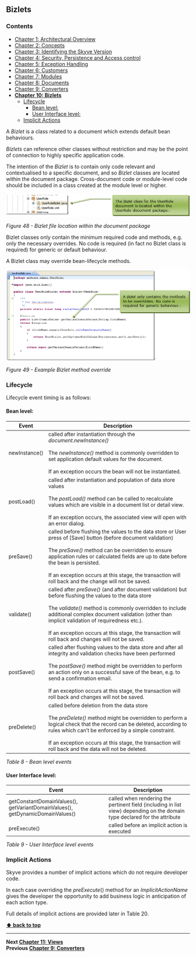 ## Bizlets

### Contents

* [Chapter 1: Architectural Overview](../README.md)
* [Chapter 2: Concepts](./../chapters/concepts.md)
* [Chapter 3: Identifying the Skyve Version](./../chapters/concepts.md)
* [Chapter 4: Security, Persistence and Access control](./../chapters/security-persistence-and-access-control.md)
* [Chapter 5: Exception Handling](./../chapters/exception-handling.md)
* [Chapter 6: Customers](./../chapters/customers.md)
* [Chapter 7: Modules](./../chapters/modules.md)
* [Chapter 8: Documents](./../chapters/documents.md)
* [Chapter 9: Converters](./../chapters/converters.md)
* **[Chapter 10: Bizlets](#bizlets)**
  * [Lifecycle](#lifecycle)
    * [Bean level:](#bean-level)
    * [User Interface level:](#user-interface-level)
  * [Implicit Actions](#implicit-actions)

A *Bizlet* is a class related to a document which extends default bean
behaviours.

*Bizlets* can reference other classes without restriction and may be the
point of connection to highly specific application code.

The intention of the *Bizlet* is to contain only code relevant and
contextualised to a specific document, and so *Bizlet* classes are
located within the document package. Cross-document code or module-level
code should be included in a class created at the module level or
higher.

![Figure 48](media/image92.png "Figure 48 - Bizlet file location within the document package")

_Figure 48 - Bizlet file location within the document package_

Bizlet classes only contain the minimum required code and methods, e.g.
only the necessary overrides. No code is required (in fact no Bizlet
class is required) for generic or default behaviour.

A Bizlet class may override bean-lifecycle methods.

![Figure 49](media/image93.png "Figure 49 - Example Bizlet method override")

_Figure 49 - Example Bizlet method override_

### Lifecycle

Lifecycle event timing is as follows:

#### Bean level:

  Event | Description
  ----- | -----------
  newInstance() | called after instantiation through the *document.newInstance()*<br><br>The *newInstance()* method is commonly overridden to set application default values for the document.<br><br>If an exception occurs the bean will not be instantiated.
  postLoad() | called after instantiation and population of data store values<br><br>The *postLoad()* method can be called to recalculate values which are visible in a document list or detail view.<br><br>If an exception occurs, the associated view will open with an error dialog.
  preSave() | called before flushing the values to the data store or User press of \[Save\] button (before document validation)<br><br>The *preSave()* method can be overridden to ensure application rules or calculated fields are up to date before the bean is persisted.<br><br>If an exception occurs at this stage, the transaction will roll back and the change will not be saved.
  validate() | called after *preSave()* (and after document validation) but before flushing the values to the data store<br><br>The *validate()* method is commonly overridden to include additional complex document validation (other than implicit validation of requiredness etc.).<br><br>If an exception occurs at this stage, the transaction will roll back and changes will not be saved.
  postSave() | called after flushing values to the data store and after all integrity and validation checks have been performed<br><br>The *postSave()* method might be overridden to perform an action only on a successful save of the bean, e.g. to send a confirmation email.<br><br>If an exception occurs at this stage, the transaction will roll back and changes will not be saved.
  preDelete() | called before deletion from the data store<br><br>The *preDelete()* method might be overridden to perform a logical check that the record can be deleted, according to rules which can’t be enforced by a simple constraint.<br><br>If an exception occurs at this stage, the transaction will roll back and the data will not be deleted.

_Table 8 - Bean level events_

#### User Interface level:

  Event | Description
  ----- | -----------
  getConstantDomainValues(), getVariantDomainValues(), getDynamicDomainValues() | called when rendering the pertinent field (including in list view) depending on the domain type declared for the attribute
  preExecute() | called before an implicit action is executed

_Table 9 - User Interface level events_

### Implicit Actions

Skyve provides a number of implicit actions which do not require
developer code.

In each case overriding the *preExecute*() method for an
*ImplicitActionName* gives the developer the opportunity to add business
logic in anticipation of each action type.

Full details of implicit actions are provided later in Table 20.

**[⬆ back to top](#contents)**

---
**Next [Chapter 11: Views](./../chapters/views.md)**  
**Previous [Chapter 9: Converters](./../chapters/converters.md)**
